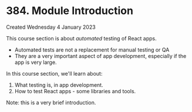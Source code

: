 # 384. Module Introduction
Created Wednesday 4 January 2023

This course section is about *automated* testing of React apps.

- Automated tests are not a replacement for manual testing or QA
- They are a very important aspect of app development, especially if the app is very large.

In this course section, we'll learn about:
1. What testing is, in app development.
2. How to test React apps - some libraries and tools.

Note: this is a very brief introduction.